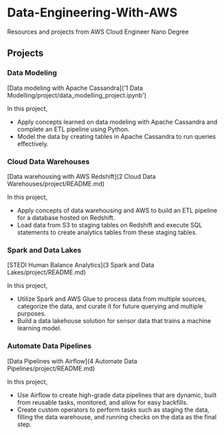 # Data-Engineering-With-AWS
Resources and projects from AWS Cloud Engineer Nano Degree

## Projects

### Data Modeling

[Data modeling with Apache Cassandra]('1 Data Modelling/project/data_modelling_project.ipynb')

In this project,

- Apply concepts learned on data modeling with Apache Cassandra and complete an ETL pipeline using Python.
- Model the data by creating tables in Apache Cassandra to run queries effectively.

### Cloud Data Warehouses

[Data warehousing with AWS Redshift](2 Cloud Data Warehouses/project/README.md)

In this project,

- Apply concepts of data warehousing and AWS to build an ETL pipeline for a database hosted on Redshift.
- Load data from S3 to staging tables on Redshift and execute SQL statements to create analytics tables from these staging tables.

### Spark and Data Lakes

[STEDI Human Balance Analytics](3 Spark and Data Lakes/project/README.md)

In this project,

- Utilize Spark and AWS Glue to process data from multiple sources, categorize the data, and curate it for future querying and multiple purposes.
- Build a data lakehouse solution for sensor data that trains a machine learning model.

### Automate Data Pipelines

[Data Pipelines with Airflow](4 Automate Data Pipelines/project/README.md)

In this project,

- Use Airflow to create high-grade data pipelines that are dynamic, built from reusable tasks, monitored, and allow for easy backfills.
- Create custom operators to perform tasks such as staging the data, filling the data warehouse, and running checks on the data as the final step.
